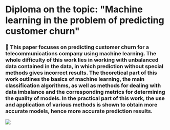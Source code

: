 # Diploma on the topic: "Machine learning in the problem of predicting customer churn" #

### :memo: This paper focuses on predicting customer churn for a telecommunications company using machine learning. The whole difficulty of this work lies in working with unbalanced data contained in the data, in which prediction without special methods gives incorrect results. The theoretical part of this work outlines the basics of machine learning, the main classification algorithms, as well as methods for dealing with data imbalance and the corresponding metrics for determining the quality of models. In the practical part of this work, the use and application of various methods is shown to obtain more accurate models, hence more accurate prediction results.

![](https://d2mkz4zdclmlek.cloudfront.net/images/articles/what-is-customer-churn.png)
